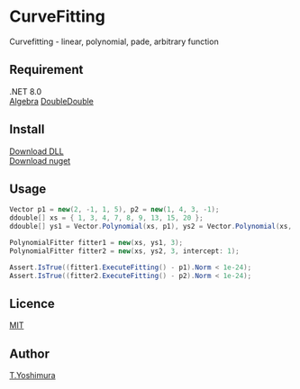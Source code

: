 # CurveFitting
 Curvefitting - linear, polynomial, pade, arbitrary function

## Requirement
.NET 8.0  
[Algebra](https://github.com/tk-yoshimura/Algebra)
[DoubleDouble](https://github.com/tk-yoshimura/DoubleDouble)
 
 ## Install
[Download DLL](https://github.com/tk-yoshimura/CurveFitting/releases)  
[Download nuget](https://www.nuget.org/packages/TYoshimura.CurveFitting/)


## Usage
```csharp
Vector p1 = new(2, -1, 1, 5), p2 = new(1, 4, 3, -1);
ddouble[] xs = { 1, 3, 4, 7, 8, 9, 13, 15, 20 };
ddouble[] ys1 = Vector.Polynomial(xs, p1), ys2 = Vector.Polynomial(xs, p2);

PolynomialFitter fitter1 = new(xs, ys1, 3);
PolynomialFitter fitter2 = new(xs, ys2, 3, intercept: 1);

Assert.IsTrue((fitter1.ExecuteFitting() - p1).Norm < 1e-24);
Assert.IsTrue((fitter2.ExecuteFitting() - p2).Norm < 1e-24);
```

## Licence
[MIT](https://github.com/tk-yoshimura/CurveFitting/blob/main/LICENSE)

## Author

[T.Yoshimura](https://github.com/tk-yoshimura)

